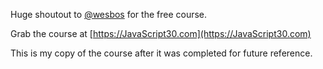 Huge shoutout to [@wesbos](https://twitter.com/wesbos) for the free course.

Grab the course at [https://JavaScript30.com](https://JavaScript30.com)

This is my copy of the course after it was completed for future reference.